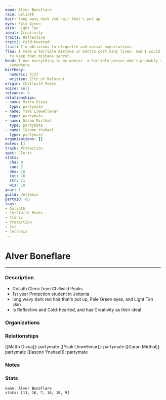 ```yaml
---
name: Alver Boneflare
race: Goliath
hair: long wavy dark red hair that's put up
eyes: Pale Green
skin: Light Tan
ideal: Creativity
trait1: Reflective
trait2: Cold-hearted
trait: I'm oblivious to etiquette and social expectations.
flaw: I made a terrible mistake in battle cost many lives- and I would do anything
  to keep that mistake secret.
bond: I owe everything to my mentor- a horrible person who's probably rotting in jail
  somewhere.
birthday:
  numeric: 3/27
  written: 27th of Melorent
origin: Chillwild Peaks
voice: null
relvance: 0
relationships:
- name: Matto Divya
  type: partymate
- name: Ysak Llewellenar
  type: partymate
- name: Garan Mirthal
  type: partymate
- name: Iasono Ynshael
  type: partymate
organizations: []
notes: []
track: Protection
spec: Cleric
stats:
  cha: 9
  con: 7
  dex: 16
  int: 16
  str: 11
  wis: 18
year: 1
guild: Jettenia
partyID: 68
tags:
- Goliath
- Chillwild Peaks
- Cleric
- Protection
- 1st
- Jettenia
---
```

# Alver Boneflare
---
### Description
- Goliath Cleric from Chillwild Peaks
- 1st year Protection student in Jettenia
- long wavy dark red hair that's put up, Pale Green eyes, and Light Tan skin
- Is Reflective and Cold-hearted, and has Creativity as their ideal

### Organizations

### Relationships
[[Matto Divya]]: partymate
[[Ysak Llewellenar]]: partymate
[[Garan Mirthal]]: partymate
[[Iasono Ynshael]]: partymate

### Notes

### Stats
```statblock
name: Alver Boneflare
stats: [11, 16, 7, 16, 18, 9]
```